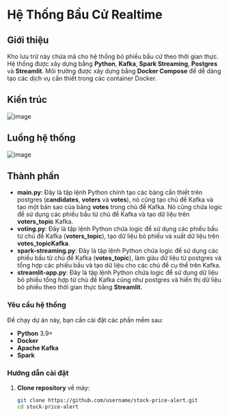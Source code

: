 # Hệ Thống Bầu Cử Realtime

## Giới thiệu
Kho lưu trữ này chứa mã cho hệ thống bỏ phiếu bầu cử theo thời gian thực. Hệ thống được xây dựng bằng **Python**, **Kafka**, **Spark Streaming**, **Postgres** và **Streamlit**. Môi trường được xây dựng bằng **Docker Compose** để dễ dàng tạo các dịch vụ cần thiết trong các container Docker.

## Kiến trúc
![image](https://github.com/user-attachments/assets/d34bdd1a-eea5-4d11-b819-914a10e8d1ad)

## Luồng hệ thống
![image](https://github.com/user-attachments/assets/3169a0c9-f546-4f84-8d0f-cdf796b7ec75)

## Thành phần
- **main.py**: Đây là tập lệnh Python chính tạo các bảng cần thiết trên postgres (**candidates**, **voters** và **votes**), nó cũng tạo chủ đề Kafka và tạo một bản sao của bảng **votes** trong chủ đề Kafka. Nó cũng chứa logic để sử dụng các phiếu bầu từ chủ đề Kafka và tạo dữ liệu trên **voters_topic** Kafka.
- **voting.py**: Đây là tập lệnh Python chứa logic để sử dụng các phiếu bầu từ chủ đề Kafka (**voters_topic**), tạo dữ liệu bỏ phiếu và xuất dữ liệu trên **votes_topicKafka**.
- **spark-streaming.py**: Đây là tập lệnh Python chứa logic để sử dụng các phiếu bầu từ chủ đề Kafka (**votes_topic**), làm giàu dữ liệu từ postgres và tổng hợp các phiếu bầu và tạo dữ liệu cho các chủ đề cụ thể trên Kafka.
- **streamlit-app.py**: Đây là tập lệnh Python chứa logic để sử dụng dữ liệu bỏ phiếu tổng hợp từ chủ đề Kafka cũng như postgres và hiển thị dữ liệu bỏ phiếu theo thời gian thực bằng **Streamlit**.

### Yêu cầu hệ thống
Để chạy dự án này, bạn cần cài đặt các phần mềm sau:
- **Python** 3.9+
- **Docker**
- **Apache Kafka**
- **Spark**

### Hướng dẫn cài đặt

1. **Clone repository** về máy:
   ```bash
   git clone https://github.com/username/stock-price-alert.git
   cd stock-price-alert
